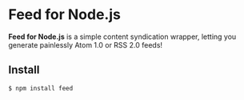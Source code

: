 # Feed for Node.js

**Feed for Node.js** is a simple content syndication wrapper, letting you generate painlessly Atom 1.0 or RSS 2.0 feeds!

## Install

	$ npm install feed
